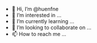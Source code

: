 - 👋 Hi, I’m @huenfne
- 👀 I’m interested in ...
- 🌱 I’m currently learning ...
- 💞️ I’m looking to collaborate on ...
- 📫 How to reach me ...

<!---
huenfne/huenfne is a ✨ special ✨ repository because its `README.md` (this file) appears on your GitHub profile.
You can click the Preview link to take a look at your changes.
--->
